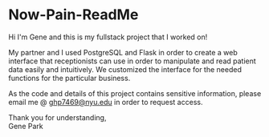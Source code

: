 # Now-Pain-ReadMe
Hi I'm Gene and this is my fullstack project that I worked on!  

My partner and I used PostgreSQL and Flask in order to create a web interface that receptionists can use in order to manipulate and read patient data easily and intuitively. We customized the interface for the needed functions for the particular business.  

As the code and details of this project contains sensitive information, please email me @ ghp7469@nyu.edu in order to request access.  

Thank you for understanding,  
Gene Park
